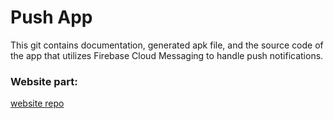 # Push App

This git contains documentation, generated apk file, and the source code of the app that utilizes Firebase Cloud Messaging to handle push notifications.
### Website part:
[website repo](https://repo-with-website)

